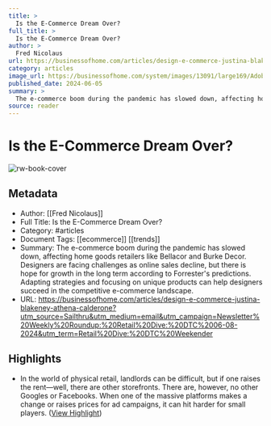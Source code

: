 ```yaml
---
title: >
  Is the E-Commerce Dream Over?
full_title: >
  Is the E-Commerce Dream Over?
author: >
  Fred Nicolaus
url: https://businessofhome.com/articles/design-e-commerce-justina-blakeney-athena-calderone?utm_source=Sailthru&utm_medium=email&utm_campaign=Newsletter%20Weekly%20Roundup:%20Retail%20Dive:%20DTC%2006-08-2024&utm_term=Retail%20Dive:%20DTC%20Weekender
category: articles
image_url: https://businessofhome.com/system/images/13091/large169/AdobeStock_530538760.jpeg?1717610143
published_date: 2024-06-05
summary: >
  The e-commerce boom during the pandemic has slowed down, affecting home goods retailers like Bellacor and Burke Decor. Designers are facing challenges as online sales decline, but there is hope for growth in the long term according to Forrester's predictions. Adapting strategies and focusing on unique products can help designers succeed in the competitive e-commerce landscape.
source: reader
---
```

# Is the E-Commerce Dream Over?

![rw-book-cover](https://businessofhome.com/system/images/13091/large169/AdobeStock_530538760.jpeg?1717610143)

## Metadata
- Author: [[Fred Nicolaus]]
- Full Title: Is the E-Commerce Dream Over?
- Category: #articles
- Document Tags: [[ecommerce]] [[trends]] 
- Summary: The e-commerce boom during the pandemic has slowed down, affecting home goods retailers like Bellacor and Burke Decor. Designers are facing challenges as online sales decline, but there is hope for growth in the long term according to Forrester's predictions. Adapting strategies and focusing on unique products can help designers succeed in the competitive e-commerce landscape.
- URL: https://businessofhome.com/articles/design-e-commerce-justina-blakeney-athena-calderone?utm_source=Sailthru&utm_medium=email&utm_campaign=Newsletter%20Weekly%20Roundup:%20Retail%20Dive:%20DTC%2006-08-2024&utm_term=Retail%20Dive:%20DTC%20Weekender

## Highlights
- In the world of physical retail, landlords can be difficult, but if one raises the rent—well, there are other storefronts. There are, however, no other Googles or Facebooks. When one of the massive platforms makes a change or raises prices for ad campaigns, it can hit harder for small players. ([View Highlight](https://read.readwise.io/read/01j00kxtb0n9ys5ys8a7t6e4zr))



